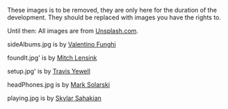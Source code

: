 These images is to be removed, they are only here 
for the duration of the development.
They should be replaced with images you have the rights to.

Until then:
All images are from [Unsplash.com](https/unsplash.com).

sideAlbums.jpg is by [Valentino Funghi
](https://unsplash.com/@iampatrickpilz)

foundIt.jpg' is by [Mitch Lensink](https://unsplash.com/@lensinkmitchel)

setup.jpg' is by [Travis Yewell](https://unsplash.com/@shutters_guild)

headPhones.jpg is by [Mark Solarski
](https://unsplash.com/@marksolarski)

playing.jpg is by [Skylar Sahakian](https://unsplash.com/@skylarfaithfilm)
 